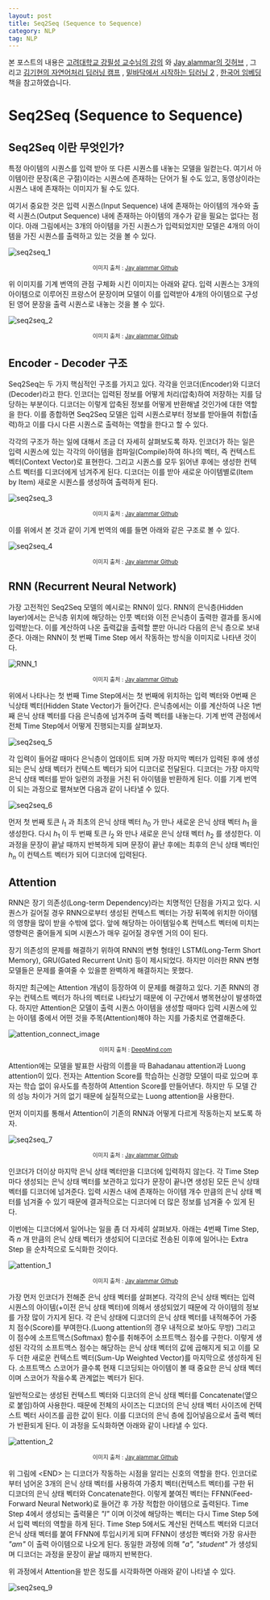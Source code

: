 ```yaml
---
layout: post
title: Seq2Seq (Sequence to Sequence)
category: NLP
tag: NLP
---
```




본 포스트의 내용은 [고려대학교 강필성 교수님의 강의](https://www.youtube.com/watch?v=pXCHYq6PXto&list=PLetSlH8YjIfVzHuSXtG4jAC2zbEAErXWm) 와 [Jay alammar의 깃허브](http://jalammar.github.io/visualizing-neural-machine-translation-mechanics-of-seq2seq-models-with-attention/) , 그리고  [김기현의 자연어처리 딥러닝 캠프](http://www.yes24.com/Product/Goods/74802622) , [밑바닥에서 시작하는 딥러닝 2](http://www.yes24.com/Product/Goods/72173703) , [한국어 임베딩](http://m.yes24.com/goods/detail/78569687) 책을 참고하였습니다.



# Seq2Seq (Sequence to Sequence)

## Seq2Seq 이란 무엇인가?

특정 아이템의 시퀀스를 입력 받아 또 다른 시퀀스를 내놓는 모델을 일컫는다. 여기서 아이템이란 문장(혹은 구절)이라는 시퀀스에 존재하는 단어가 될 수도 있고, 동영상이라는 시퀀스 내에 존재하는 이미지가 될 수도 있다.

여기서 중요한 것은 입력 시퀀스(Input Sequence) 내에 존재하는 아이템의 개수와 출력 시퀀스(Output Sequence) 내에 존재하는 아이템의 개수가 같을 필요는 없다는 점이다. 아래 그림에서는 3개의 아이템을 가진 시퀀스가 입력되었지만 모델은 4개의 아이템을 가진 시퀀스를 출력하고 있는 것을 볼 수 있다.

![seq2seq_1](https://user-images.githubusercontent.com/45377884/86036190-7a5d5400-ba78-11ea-8f18-c202b970eeae.gif)

<p align="center" style="font-size:80%">이미지 출처 : <a href="http://jalammar.github.io/visualizing-neural-machine-translation-mechanics-of-seq2seq-models-with-attention/">Jay alammar Github</a></p>

위 이미지를 기계 번역의 관점 구체화 시킨 이미지는 아래와 같다. 입력 시퀀스는 3개의 아이템으로 이루어진 프랑스어 문장이며 모델이 이를 입력받아 4개의 아이템으로 구성된 영어 문장을 출력 시퀀스로 내놓는 것을 볼 수 있다.

![seq2seq_2](https://user-images.githubusercontent.com/45377884/86037788-e2149e80-ba7a-11ea-9ac1-77a6646c60e2.gif)

<p align="center" style="font-size:80%">이미지 출처 : <a href="http://jalammar.github.io/visualizing-neural-machine-translation-mechanics-of-seq2seq-models-with-attention/">Jay alammar Github</a></p>

## Encoder - Decoder 구조

Seq2Seq는 두 가지 핵심적인 구조를 가지고 있다. 각각을 인코더(Encoder)와 디코더(Decoder)라고 한다. 인코더는 입력된 정보를 어떻게 처리(압축)하여 저장하는 지를 담당하는 부분이다. 디코더는 이렇게 압축된 정보를 어떻게 반환해낼 것인가에 대한 역할을 한다. 이를 종합하면 Seq2Seq 모델은 입력 시퀀스로부터 정보를 받아들여 취합(출력)하고 이를 다시 다른 시퀀스로 출력하는 역할을 한다고 할 수 있다.

각각의 구조가 하는 일에 대해서 조금 더 자세히 살펴보도록 하자. 인코더가 하는 일은 입력 시퀀스에 있는 각각의 아이템을 컴파일(Compile)하여 하나의 벡터, 즉 컨텍스트 벡터(Context Vector)로 표현한다. 그리고 시퀀스를 모두 읽어낸 후에는 생성한 컨텍스트 벡터를 디코더에게 넘겨주게 된다. 디코더는 이를 받아 새로운 아이템별로(Item by Item) 새로운 시퀀스를 생성하여 출력하게 된다.

![seq2seq_3](https://user-images.githubusercontent.com/45377884/86038256-99a9b080-ba7b-11ea-8207-9db61a0d42bf.gif)

<p align="center" style="font-size:80%">이미지 출처 : <a href="http://jalammar.github.io/visualizing-neural-machine-translation-mechanics-of-seq2seq-models-with-attention/">Jay alammar Github</a></p>

이를 위에서 본 것과 같이 기계 번역의 예를 들면 아래와 같은 구조로 볼 수 있다. 

![seq2seq_4](https://user-images.githubusercontent.com/45377884/86039320-3a4ca000-ba7d-11ea-8cd7-df00e7d120a4.gif)

<p align="center" style="font-size:80%">이미지 출처 : <a href="http://jalammar.github.io/visualizing-neural-machine-translation-mechanics-of-seq2seq-models-with-attention/">Jay alammar Github</a></p>

## RNN (Recurrent Neural Network)

가장 고전적인 Seq2Seq 모델의 예시로는 RNN이 있다. RNN의 은닉층(Hidden layer)에서는 은닉층 위치에 해당하는 인풋 벡터와 이전 은닉층이 출력한 결과를 동시에 입력받는다. 이를 계산하여 나온 출력값을 출력할 뿐만 아니라 다음의 은닉 층으로 보내준다. 아래는 RNN이 첫 번째 Time Step 에서 작동하는 방식을 이미지로 나타낸 것이다. 

![RNN_1](https://user-images.githubusercontent.com/45377884/86039628-a929f900-ba7d-11ea-8a4e-09e945f10d12.gif)

<p align="center" style="font-size:80%">이미지 출처 : <a href="http://jalammar.github.io/visualizing-neural-machine-translation-mechanics-of-seq2seq-models-with-attention/">Jay alammar Github</a></p>

위에서 나타나는 첫 번째 Time Step에서는 첫 번째에 위치하는 입력 벡터와 0번째 은닉상태 벡터(Hidden State Vector)가 들어간다. 은닉층에서는 이를 계산하여 나온 1번째 은닉 상태 벡터를 다음 은닉층에 넘겨주며 출력 벡터를 내놓는다. 기계 번역 관점에서 전체 Time Step에서 어떻게 진행되는지를 살펴보자.

![seq2seq_5](https://user-images.githubusercontent.com/45377884/86040604-4e919c80-ba7f-11ea-8bd0-8fcba7e224fd.gif)



각 입력이 들어갈 때마다 은닉층이 업데이트 되며 가장 마지막 벡터가 입력된 후에 생성되는 은닉 상태 벡터가 컨텍스트 벡터가 되어 디코더로 전달된다. 디코더는 가장 마지막 은닉 상태 벡터를 받아 일련의 과정을 거친 뒤 아이템을 반환하게 된다. 이를 기계 번역이 되는 과정으로 펼쳐보면 다음과 같이 나타낼 수 있다.

![seq2seq_6](https://user-images.githubusercontent.com/45377884/86040995-f27b4800-ba7f-11ea-8ca1-67b2517573eb.gif)

먼저 첫 번째 토큰 $I_1$ 과 최초의 은닉 상태 벡터 $h_0$ 가 만나 새로운 은닉 상태 벡터 $h_1$ 을 생성한다. 다시 $h_1$ 이 두 번째 토큰 $I_2$ 와 만나 새로운 은닉 상태 벡터 $h_2$ 를 생성한다. 이 과정을 문장이 끝날 때까지 반복하게 되며 문장이 끝난 후에는 최후의 은닉 상태 벡터인 $h_n$ 이 컨텍스트 벡터가 되어 디코더에 입력된다.



## Attention

RNN은 장기 의존성(Long-term Dependency)라는 치명적인 단점을 가지고 있다. 시퀀스가 길어질 경우 RNN으로부터 생성된 컨텍스트 벡터는 가장 뒤쪽에 위치한 아이템의 영향을 많이 받을 수밖에 없다. 앞에 해당하는 아이템일수록 컨텍스트 벡터에 미치는 영향력은 줄어들게 되며 시퀀스가 매우 길어질 경우엔 거의 0이 된다.

장기 의존성의 문제를 해결하기 위하여 RNN의 변형 형태인 LSTM(Long-Term Short Memory),  GRU(Gated Recurrent Unit) 등이 제시되었다. 하지만 이러한 RNN 변형 모델들은 문제를 줄여줄 수 있을뿐 완벽하게 해결하지는 못했다.

하지만 최근에는 Attention 개념이 등장하여 이 문제를 해결하고 있다. 기존 RNN의 경우는 컨텍스트 벡터가 하나의 벡터로 나타났기 때문에 이 구간에서 병목현상이 발생하였다. 하지만 Attention은 모델이 출력 시퀀스 아이템을 생성할 때마다 입력 시퀀스에 있는 아이템 중에서 어떤 것을 주목(Attention)해야 하는 지를 가중치로 연결해준다.

![attention_connect_image](https://lh3.googleusercontent.com/ZDgwFfcgXOkHB-e4tYz1-OvwfP3eXjGJ3l3LqFnxuulbfN1ufFNNZR2NVoWYlnFIuhAptt2WEiw9SPYoSyZ_799RiONKJOro2gSUH6I=w1440-rw-v1)

<p align="center" style="font-size:80%">이미지 출처 : <a href="https://deepmind.com/blog/article/A_new_model_and_dataset_for_long-range_memory">DeepMind.com</a></p>

Attention에는 모델을 발표한 사람의 이름을 따 Bahadanau attention과 Luong attention이 있다. 전자는 Attention Score를 학습하는 신경망 모델이 따로 있으며 후자는 학습 없이 유사도를 측정하여 Attention Score를 만들어낸다. 하지만 두 모델 간의 성능 차이가 거의 없기 때문에 실질적으로는 Luong attention을 사용한다.

먼저 이미지를 통해서 Attention이 기존의 RNN과 어떻게 다르게 작동하는지 보도록 하자.

![seq2seq_7](https://user-images.githubusercontent.com/45377884/86040873-b942d800-ba7f-11ea-9f59-ee23923f777e.gif)

<p align="center" style="font-size:80%">이미지 출처 : <a href="http://jalammar.github.io/visualizing-neural-machine-translation-mechanics-of-seq2seq-models-with-attention/">Jay alammar Github</a></p>

인코더가 더이상 마지막 은닉 상태 벡터만을 디코더에 입력하지 않는다. 각 Time Step 마다 생성되는 은닉 상태 벡터를 보관하고 있다가 문장이 끝나면 생성된 모든 은닉 상태 벡터를 디코더에 넘겨준다. 입력 시퀀스 내에 존재하는 아이템 개수 만큼의 은닉 상태 벡터를 넘겨줄 수 있기 때문에 결과적으로는 디코더에 더 많은 정보를 넘겨줄 수 있게 된다.

이번에는 디코더에서 일어나는 일을 좀 더 자세히 살펴보자. 아래는 4번째 Time Step, 즉 $n$ 개 만큼의 은닉 상태 벡터가 생성되어 디코더로 전송된 이후에 일어나는 Extra Step 을 순차적으로 도식화한 것이다.

![attention_1](https://user-images.githubusercontent.com/45377884/86044868-ae8b4180-ba85-11ea-9fee-2977edfd47ce.gif)

<p align="center" style="font-size:80%">이미지 출처 : <a href="http://jalammar.github.io/visualizing-neural-machine-translation-mechanics-of-seq2seq-models-with-attention/">Jay alammar Github</a></p>

가장 먼저 인코더가 전해준 은닉 상태 벡터를 살펴본다. 각각의 은닉 상태 벡터는 입력 시퀀스의 아이템(+이전 은닉 상태 벡터)에 의해서 생성되었기 때문에 각 아이템의 정보를 가장 많이 가지게 된다. 각 은닉 상태에 디코더의 은닉 상태 벡터를 내적해주어 가중치 점수(Score)를 부여한다.(Luong attention의 경우 내적으로 보아도 무방) 그리고 이 점수에 소프트맥스(Softmax) 함수를 취해주어 소프트맥스 점수를 구한다. 이렇게 생성된 각각의 소프트맥스 점수는 해당하는 은닉 상태 벡터의 값에 곱해지게 되고 이를 모두 더한 새로운 컨텍스트 벡터(Sum-Up Weighted Vector)를 마지막으로 생성하게 된다. 소프트맥스 스코어가 클수록 현재 디코딩되는 아이템이 볼 때 중요한 은닉 상태 벡터이며 스코어가 작을수록 관계없는 벡터가 된다.

일반적으로는 생성된 컨텍스트 벡터와 디코더의 은닉 상태 벡터를 Concatenate(옆으로 붙임)하여 사용한다. 때문에 전체의 사이즈는 디코더의 은닉 상태 벡터 사이즈에 컨텍스트 벡터 사이즈를 곱한 값이 된다. 이를 디코더의 은닉 층에 집어넣음으로서 출력 벡터가 반환되게 된다. 이 과정을 도식화하면 아래와 같이 나타낼 수 있다.

![attention_2](https://user-images.githubusercontent.com/45377884/86046130-a59b6f80-ba87-11ea-8fe4-358b7a3b6a7f.gif)

<p align="center" style="font-size:80%">이미지 출처 : <a href="http://jalammar.github.io/visualizing-neural-machine-translation-mechanics-of-seq2seq-models-with-attention/">Jay alammar Github</a></p>

위 그림에 \<END\> 는 디코더가 작동하는 시점을 알리는 신호의 역할을 한다. 인코더로부터 넘어온 3개의 은닉 상태 벡터를 사용하여 가중치 벡터(컨텍스트 벡터)를 구한 뒤 디코더의 은닉 상태 벡터와 Concatenate한다. 이렇게 붙여진 벡터는 FFNN(Feed-Forward Neural Network)로 들어간 후 가장 적합한 아이템으로 출력된다. Time Step 4에서 생성되는 출력물은 *"I"* 이며 이것에 해당하는 벡터는 다시 Time Step 5에서 입력 벡터의 역할을 하게 된다. Time Step 5에서도 계산된 컨텍스트 벡터와 디코더 은닉 상태 벡터를 붙여 FFNN에 투입시키게 되며 FFNN이 생성한 벡터와 가장 유사한 *"am"* 이 출력 아이템으로 나오게 된다. 동일한 과정에 의해 *"a", "student"* 가 생성되며 디코더는 과정을 문장이 끝날 때까지 반복한다.

위 과정에서 Attention을 받은 정도를 시각화하면 아래와 같이 나타낼 수 있다.

![seq2seq_9](https://user-images.githubusercontent.com/45377884/86047018-29a22700-ba89-11ea-98ee-a90b2fb70a23.gif)

